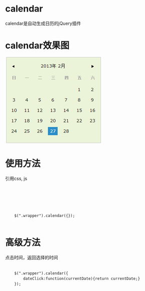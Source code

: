 # calendar #

calendar是自动生成日历的jQuery插件


# calendar效果图 #

![calendar效果图](https://github.com/Joannamo/calendar/blob/master/images/calendar.png)


# 使用方法 #

引用css, js

<code>
	<link rel="stylesheet" type="text/css" href="calendar_ui.css" />
	<script type="text/javascript" src="jquery-1.7.2.min.js"></script>
	<script type="text/javascript" src="calendar_ui.js"></script>
</code>

<code>
	$(".wrapper").calendar({});

</code>


# 高级方法 #

点击时间，返回选择的时间

<code>
	$(".wrapper").calendar({
		dateClick:function(currentDate){return currentDate;}
	});
</code>
